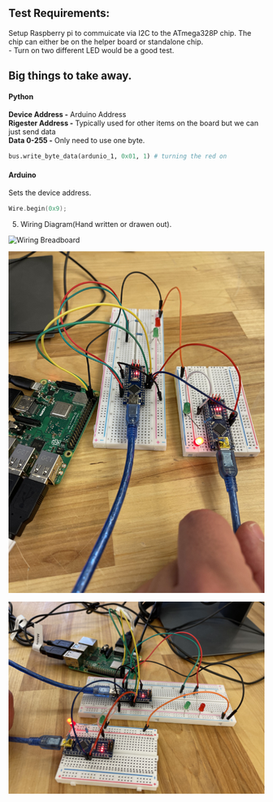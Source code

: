 ## Test Requirements:
Setup Raspberry pi to commuicate via I2C to the ATmega328P chip. The chip can either be on the helper board or standalone chip.  
    - Turn on two different LED would be a good test.  
    

## Big things to take away.

#### Python
**Device Address -** Arduino Address  
**Rigester Address -** Typically used for other items on the board but we can just send data  
**Data 0-255 -** Only need to use one byte.  
```python
bus.write_byte_data(ardunio_1, 0x01, 1) # turning the red on
```

#### Arduino
Sets the device address.
```C++
Wire.begin(0x9);
```

5. Wiring Diagram(Hand written or drawen out).

![Wiring Breadboard](images/1.jpeg)

![Wiring Breadboard](images/2.JPG)

![Wiring Breadboard](images/3.JPG)
